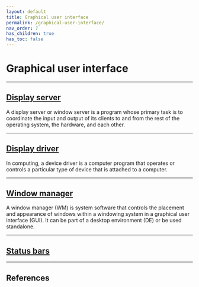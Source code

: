 ```yaml
---
layout: default
title: Graphical user interface
permalink: /graphical-user-interface/
nav_order: 7
has_children: true
has_toc: false
---
```


# Graphical user interface

---

## [Display server](/Andromeda/graphical-user-interface/display-server/)

A display server or window server is a program whose primary task is to coordinate the input and output of its clients to and from the rest of the operating system, the hardware, and each other.

---

## [Display driver](/Andromeda/graphical-user-interface/display-driver/)

In computing, a device driver is a computer program that operates or controls a particular type of device that is attached to a computer.

---

## [Window manager](/Andromeda/graphical-user-interface/window-manager/)

A window manager (WM) is system software that controls the placement and appearance of windows within a windowing system in a graphical user interface (GUI). It can be part of a desktop environment (DE) or be used standalone.

---

## [Status bars](/Andromeda/graphical-user-interface/panel/)

---

## References
